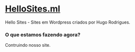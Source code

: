 # [HelloSites.ml](https://hellosites.ml/)
Hello Sites - Sites em Wordpress criados por Hugo Rodrigues.

### O que estamos fazendo agora?
Contruindo nosso site.
